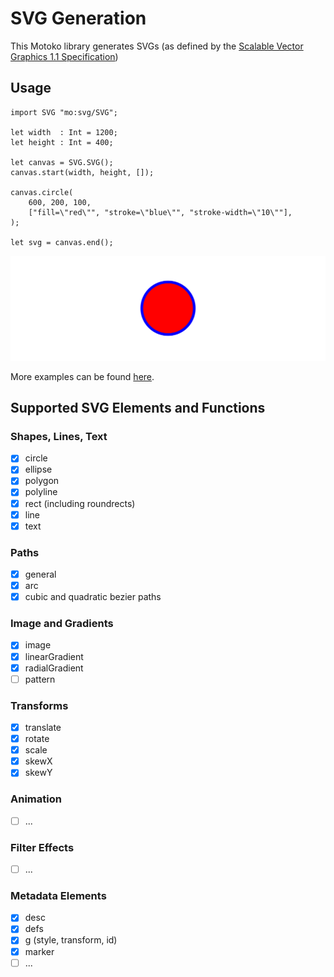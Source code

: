 # SVG Generation

This Motoko library generates SVGs (as defined by the [Scalable Vector Graphics 1.1 Specification](http://www.w3.org/TR/SVG11))

## Usage

```motoko
import SVG "mo:svg/SVG";

let width  : Int = 1200;
let height : Int = 400;

let canvas = SVG.SVG();
canvas.start(width, height, []);

canvas.circle(
    600, 200, 100,
    ["fill=\"red\"", "stroke=\"blue\"", "stroke-width=\"10\""],
);

let svg = canvas.end();
```

![circle01](./examples/basic_circle.svg)

More examples can be found [here](./EXAMPLES.md).

## Supported SVG Elements and Functions

### Shapes, Lines, Text

- [x] circle
- [x] ellipse
- [x] polygon
- [x] polyline
- [x] rect (including roundrects)
- [x] line
- [x] text

### Paths

- [x] general
- [x] arc
- [x] cubic and quadratic bezier paths

### Image and Gradients

- [x] image
- [x] linearGradient
- [x] radialGradient
- [ ] pattern

### Transforms

- [x] translate
- [x] rotate
- [x] scale
- [x] skewX
- [x] skewY

### Animation

- [ ] ...

### Filter Effects

- [ ] ...

### Metadata Elements

- [x] desc
- [x] defs
- [x] g (style, transform, id)
- [x] marker
- [ ] ...
